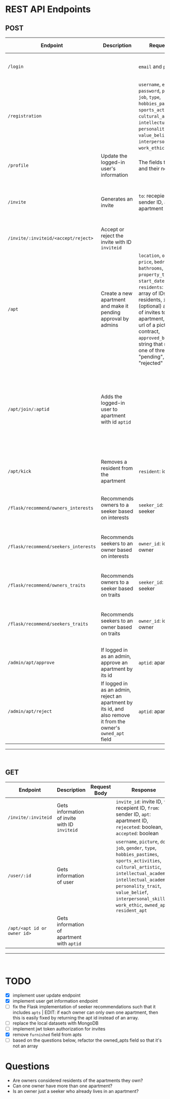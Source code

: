 # REST API Endpoints
## POST
| **Endpoint**                         | **Description**                                                                                                | **Request Body**                                                                                                                                                                                                                                                                                                                                                                         | **Response**                                                                                                             | **Authorization required** | **Notes**                                                                                                                        |
| ------------------------------------ | -------------------------------------------------------------------------------------------------------------- | ---------------------------------------------------------------------------------------------------------------------------------------------------------------------------------------------------------------------------------------------------------------------------------------------------------------------------------------------------------------------------------------- | ------------------------------------------------------------------------------------------------------------------------ | :------------------------: | -------------------------------------------------------------------------------------------------------------------------------- |
| `/login`                             |                                                                                                                | `email` and `password`                                                                                                                                                                                                                                                                                                                                                                   | `{ status: true/false, success: success/failure message }`                                                               |                            |                                                                                                                                  |
| `/registration`                      |                                                                                                                | `username`, `email`, `password`, `picture`, `dob`, `job`, `type`, `hobbies_pastimes`, `sports_activities`, `cultural_artistic`, `intellectual_academic`, `personality_trait`, `value_belief`, `interpersonal_skill`, `work_ethic`, `gender`                                                                                                                                              | `{ success: boolean, message: success/error message string }`                                                            |                            |                                                                                                                                  |
| `/profile`                           | Update the logged-in user's information                                                                        | The fields to update and their new values                                                                                                                                                                                                                                                                                                                                                |                                                                                                                          |             ✔              |                                                                                                                                  |
| `/invite`                            | Generates an invite                                                                                            | `to`: recepient ID, `from`: sender ID, `apt`: apartment ID                                                                                                                                                                                                                                                                                                                               | Same as in request body, but also includes `id`: the newly created invite's ID, `rejected`: boolean, `accepted`: boolean |                            |                                                                                                                                  |
| `/invite/:inviteid/<accept/reject>`  | Accept or reject the invite with ID `inviteid`                                                                 |                                                                                                                                                                                                                                                                                                                                                                                          | `success`: boolean, `message`                                                                                            |             ✔              |                                                                                                                                  |
| `/apt`                               | Create a new apartment and make it pending approval by admins                                                  | `location`, `owner`, `max`, `price`, `bedrooms`, `bathrooms`, `property_type`, `start_date`, `end_date`, `residents`: (optional) array of IDs of current residents, `invites`: (optional) array of IDs of invites to this apartment, `contract`: url of a picture of the contract, `approved_by_admin`: a string that needs to be one of three choices: "pending", "approved, "rejected" | Same as request body but includes `id`: newly created apt's ID,                                                          |                            |                                                                                                                                  |
| `/apt/join/:aptid`                   | Adds the logged-in user to apartment with id `aptid`                                                           |                                                                                                                                                                                                                                                                                                                                                                                          |                                                                                                                          |             ✔              | If the number of residents in the apartment is not less than the apartment's `max` the user won't be able to join the aparmtent. |
| `/apt/kick`                          | Removes a resident from the apartment                                                                          | `resident`: id, `apt`: id                                                                                                                                                                                                                                                                                                                                                                | `{ success: boolean, message: string }`                                                                                  |             ✔              | The token of the owner of th apartment must be included                                                                          |
| `/flask/recommend/owners_interests`  | Recommends owners to a seeker based on interests                                                               | `seeker_id`: id of the seeker                                                                                                                                                                                                                                                                                                                                                            | JSON array of `{ "apt": id, "common_interests": number of common interests, "owner_id": id}`                             |                            |                                                                                                                                  |
| `/flask/recommend/seekers_interests` | Recommends seekers to an owner based on interests                                                              | `owner_id`: id of the owner                                                                                                                                                                                                                                                                                                                                                              | JSON array of `{ "similarity": percentage (decimal), "common_interests": number of common interests, "seeker_id": id}}`  |                            |                                                                                                                                  |
| `/flask/recommend/owners_traits`     | Recommends owners to a seeker based on traits                                                                  | `seeker_id`: id of the seeker                                                                                                                                                                                                                                                                                                                                                            | JSON array of `{ "apt": id, "common_interests": number of common interests, "owner_id": id}`                             |                            |                                                                                                                                  |
| `/flask/recommend/seekers_traits`    | Recommends seekers to an owner based on traits                                                                 | `owner_id`: id of the owner                                                                                                                                                                                                                                                                                                                                                              | JSON array of `{ "similarity": percentage (decimal), "common_interests": number of common interests, "seeker_id": id}}`  |                            |                                                                                                                                  |
| `/admin/apt/approve`                 | If logged in as an admin, approve an apartment by its id                                                       | `aptid`: apartmnet id                                                                                                                                                                                                                                                                                                                                                                    | `{ success: boolean, message: success/error message string }`                                                            |             ✔              |                                                                                                                                  |
| `/admin/apt/reject`                  | If logged in as an admin, reject an apartment by its id, and also remove it from the owner's `owned_apt` field | `aptid`: apartmnet id                                                                                                                                                                                                                                                                                                                                                                    | `{ success: boolean, message: success/error message string }`                                                            |             ✔              |                                                                                                                                  |
---
<br>

## GET
| **Endpoint**                | **Description**                               | **Request Body** | **Response**                                                                                                                                                                                                                                                                 | **Authorization required** | **Notes** |
| --------------------------- | --------------------------------------------- | ---------------- | ---------------------------------------------------------------------------------------------------------------------------------------------------------------------------------------------------------------------------------------------------------------------------- | :------------------------: | --------- |
| `/invite/:inviteid`         | Gets information of invite with ID `inviteid` |                  | `invite_id`: invite ID, `to`: recepient ID, `from`: sender ID, `apt`: apartment ID, `rejeceted`: boolean, `accepted`: boolean                                                                                                                                                       |             ✔              |           |
| `/user/:id`                 | Gets information of user                      |                  | `username`, `picture`, `dob`, `job`, `gender`, `type`, `hobbies_pastimes`, `sports_activities`, `cultural_artistic`, `intellectual_academic`, `intellectual_academic`, `personality_trait`, `value_belief`, `interpersonal_skill`, `work_ethic`, `owned_apt`, `resident_apt` |                            |           |
| `/apt/<apt id or owner id>` | Gets information of apartment with `aptid`    |                  |                                                                                                                                                                                                                                                                              |                            |           |

---
<br>

# TODO
- [x] implement user update endpoint
- [x] implement user get information endpoint
- [ ] fix the Flask implementation of seeker recommendations such that it includes `apts` | EDIT: if each owner can only own one apartment, then this is easily fixed by returning the apt id instead of an array.
- [ ] replace the local datasets with MongoDB 
- [ ] implement jwt token authorization for invites
- [x] remove `furnished` field from apts
- [ ] based on the questions below, refactor the owned_apts field so that it's not an array

# Questions
- Are owners considered residents of the apartments they own?
- Can one owner have more than one apartment?
- Is an owner just a seeker who already lives in an apartment?